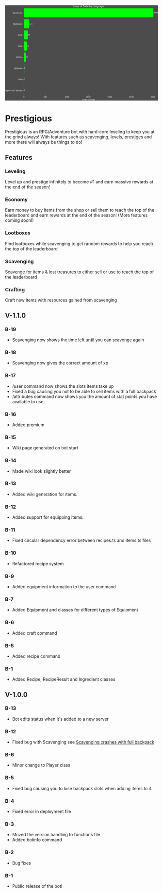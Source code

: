 ![Lines of Code by Language](LOC_bar_chart.png)

# Prestigious

Prestigious is an RPG/Adventure bot with hard-core leveling to keep you at the grind always! With features such as scavenging, levels, prestiges and more there will always be things to do!

## Features

### Leveling

Level up and prestige infinitely to become #1 and earn massive rewards at the end of the season!

### Economy

Earn money to buy items from the shop or sell them to reach the top of the leaderboard and earn rewards at the end of the season! (More features coming soon!)

### Lootboxes

Find lootboxes while scavenging to get random rewards to help you reach the top of the leaderboard

### Scavenging

Scavenge for items & lost treasures to either sell or use to reach the top of the leaderboard

### Crafting

Craft new items with resources gained from scavenging

## V-1.1.0

### B-19

-   Scavenging now shows the time left until you can scavenge again

### B-18

-   Scavenging now gives the correct amount of xp

### B-17

-   /user command now shows the slots items take up
-   Fixed a bug causing you not to be able to sell items with a full backpack
-   /attributes command now shows you the amount of stat points you have available to use

### B-16

-   Added premium

### B-15

-   Wiki page generated on bot start

### B-14

-   Made wiki look slightly better

### B-13

-   Added wiki generation for items.

### B-12

-   Added support for equipping items.

### B-11

-   Fixed circular dependency error between recipes.ts and items.ts files

### B-10

-   Refactored recipe system

### B-9

-   Added equipment information to the user command

### B-7

-   Added Equipment and classes for different types of Equipment

### B-6

-   Added craft command

### B-5

-   Added recipe command

### B-1

-   Added Recipe, RecipeResult and Ingredient classes

## V-1.0.0

### B-13

-   Bot edits status when it's added to a new server

### B-12

-   Fixed bug with Scavenging see [Scavenging crashes with full backpack](https://github.com/LightBlueGamer/Prestigious/issues/1)

### B-6

-   Minor change to Player class

### B-5

-   Fixed bug causing you to lose backpack slots when adding items to it.

### B-4

-   Fixed error in deployment file

### B-3

-   Moved the version handling to functions file
-   Added botinfo command

### B-2

-   Bug fixes

### B-1

-   Public release of the bot!
